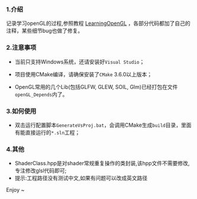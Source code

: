 ### 1.介绍

记录学习openGL的过程,参照教程 [LearningOpenGL](https://learnopengl-cn.readthedocs.io/zh/latest/) ，各部分代码都加了自己的注释，某些细节bug也做了修复。

### 2.注意事项

- 当前只支持Windows系统，还请安装好`Visual Studio`；

- 项目使用CMake编译，请确保安装了`CMake` 3.6.0以上版本；

- OpenGL常用的几个Lib(包括GLFW, GLEW, SOIL, Glm)已经打包在文件`openGL_Depends`内了。

### 3.如何使用

- 双击运行配置脚本`GenerateVsProj.bat`，会调用CMake生成`build`目录，里面有能直接运行的`*.sln`工程；

### 4.其他
- ShaderClass.hpp是对shader常规重复操作的类封装,该hpp文件不需要修改,专注修改glsl代码即可;
- 提示:工程路径没有测试中文,如果有问题可以改成英文路径

 Enjoy ~

